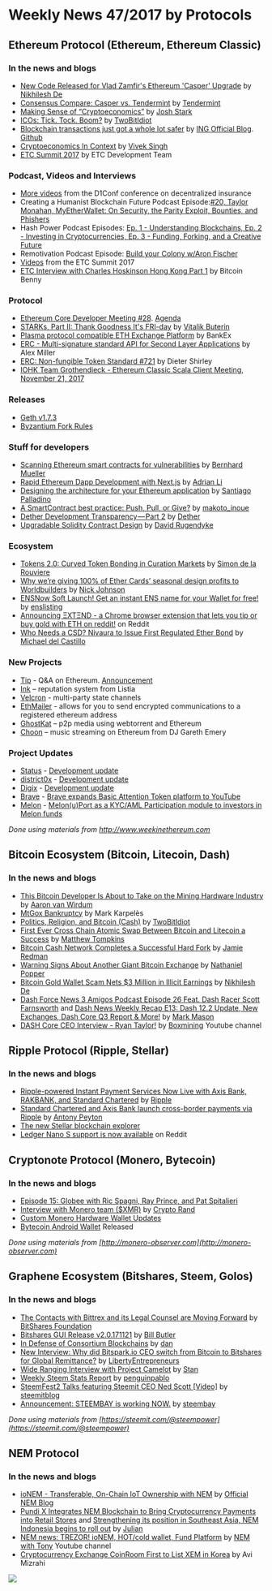 

# Weekly News 47/2017 by Protocols
## Ethereum Protocol (Ethereum, Ethereum Classic)
### In the news and blogs


* [New Code Released for Vlad Zamfir's Ethereum 'Casper' Upgrade](https://www.coindesk.com/ethereum-developer-vlad-zamfir-uploads-first-casper-protocol-code/?utm_content=buffere9945&utm_medium=social&utm_source=twitter.com&utm_campaign=buffer) by [Nikhilesh De](https://www.coindesk.com/author/nikde/)
* [Consensus Compare: Casper vs. Tendermint](https://blog.cosmos.network/consensus-compare-casper-vs-tendermint-6df154ad56ae) by [Tendermint](https://blog.cosmos.network/consensus-compare-casper-vs-tendermint-6df154ad56ae)
* [Making Sense of “Cryptoeconomics”](https://hackernoon.com/making-sense-of-cryptoeconomics-5edea77e4e8d) by [Josh Stark](https://hackernoon.com/@jjmstark)
* [ICOs: Tick. Tock. Boom?](https://medium.com/@twobitidiot/icos-tick-tock-boom-5682220ee6c5) by [TwoBitIdiot](https://medium.com/@twobitidiot/icos-tick-tock-boom-5682220ee6c5)
* [Blockchain transactions just got a whole lot safer](https://www.ing.com/Newsroom/All-news/Blockchain-transactions-just-got-a-whole-lot-safer.htm) by [ING Official Blog](https://www.ing.com/). [Github](https://github.com/ing-bank/zkrangeproof)
* [Cryptoeconomics In Context](https://hackernoon.com/cryptoeconomics-in-context-6435ad6839be) by [Vivek Singh](https://hackernoon.com/@vivek.m.singh)
* [ETC Summit 2017](https://www.etcdevteam.com/blog/articles/etcsummit-2017.html) by ETC Development Team

### Podcast, Videos and Interviews
* [More videos](https://www.youtube.com/channel/UCC2AG5CpRbAZi6kT0TVopAA/videos) from the D1Conf conference on decentralized insurance  
* Creating a Humanist Blockchain Future Podcast Episode:[#20, Taylor Monahan, MyEtherWallet: On Security, the Parity Exploit, Bounties, and Phishers](https://medium.com/@RhysLindmark/20-taylor-monahan-myetherwallet-on-security-the-parity-exploit-bounties-and-phishers-4860b54fcc3f) 
* Hash Power Podcast Episodes: [Ep. 1 - Understanding Blockchains, Ep. 2 - Investing in Cryptocurrencies, Ep. 3 - Funding, Forking, and a Creative Future](http://investorfieldguide.com/hashpower/)
* Remotivation Podcast Episode: [Build your Colony w/Aron Fischer](https://soundcloud.com/user-995479639/build-your-colony-waron-fischer)
* [Videos](https://etcsummit.com/resources/?utm_content=bufferdb080&utm_medium=social&utm_source=twitter.com&utm_campaign=buffer) from the ETC Summit 2017
* [ETC Interview with Charles Hoskinson Hong Kong Part 1](https://www.youtube.com/watch?v=1-Xkw8an2Wc&utm_content=buffer751ab&utm_medium=social&utm_source=twitter.com&utm_campaign=buffer) by Bitcoin Benny

### Protocol
* [Ethereum Core Developer Meeting #28](https://www.youtube.com/watch?v=8S-MEGYq_CI). [Agenda](https://www.reddit.com/r/ethereum/comments/7dogqi/notes_from_ethereum_core_devs_meeting_28_111717/)
* [STARKs, Part II: Thank Goodness It's FRI-day](http://vitalik.ca/general/2017/11/22/starks_part_2.html) by [Vitalik Buterin](http://vitalik.ca/)
* [Plasma protocol compatible ETH Exchange Platform](https://github.com/BankEx/PlasmaETHexchange) by BankEx
* [ERC - Multi-signature standard API for Second Layer Applications](https://github.com/ethereum/EIPs/issues/769) by Alex Miller 
* [ERC: Non-fungible Token Standard #721](https://github.com/ethereum/EIPs/issues/721#issuecomment-343246872) by Dieter Shirley
* [IOHK Team Grothendieck - Ethereum Classic Scala Client Meeting, November 21, 2017](https://www.youtube.com/watch?v=f9YDXaVTXkg&feature=youtu.be&utm_content=buffera5270&utm_medium=social&utm_source=twitter.com&utm_campaign=buffer)

### Releases
* [Geth v1.7.3](https://github.com/ethereum/go-ethereum/releases/tag/v1.7.3)
* [Byzantium Fork Rules](https://github.com/ethereum/py-evm/pull/123)

### Stuff for developers
* [Scanning Ethereum smart contracts for vulnerabilities](https://hackernoon.com/scanning-ethereum-smart-contracts-for-vulnerabilities-b5caefd995df) by [Bernhard Mueller](https://hackernoon.com/@muellerberndt)
* [Rapid Ethereum Dapp Development with Next.js](https://medium.com/@adrianli/rapid-ethereum-dapp-development-with-next-js-f6354400e4d4) by [Adrian Li](https://medium.com/@adrianli)
* [Designing the architecture for your Ethereum application](https://blog.zeppelin.solutions/designing-the-architecture-for-your-ethereum-application-9cec086f8317) by [Santiago Palladino](https://blog.zeppelin.solutions/@spalladino) 
* [A SmartContract best practice: Push, Pull, or Give?](https://medium.com/@makoto_inoue/a-smartcontract-best-practice-push-pull-or-give-b2e8428e032a) by [makoto_inoue](https://medium.com/@makoto_inoue)
* [Dether Development Transparency — Part 2](https://medium.com/@DETHER/dether-development-transparency-part-2-723222a1c222) by [Dether](https://medium.com/@DETHER)
* [Upgradable Solidity Contract Design](https://medium.com/rocket-pool/upgradable-solidity-contract-design-54789205276d) by [David Rugendyke](https://medium.com/@darcius)

### Ecosystem
* [Tokens 2.0: Curved Token Bonding in Curation Markets](https://medium.com/@simondlr/tokens-2-0-curved-token-bonding-in-curation-markets-1764a2e0bee5) by [Simon de la Rouviere](https://medium.com/@simondlr/tokens-2-0-curved-token-bonding-in-curation-markets-1764a2e0bee5)
* [Why we’re giving 100% of Ether Cards’ seasonal design profits to Worldbuilders](https://medium.com/@weka/why-were-giving-100-of-ether-cards-seasonal-design-profits-to-worldbuilders-287db92efcef) by [Nick Johnson](https://medium.com/@weka)
* [ENSNow Soft Launch! Get an instant ENS name for your Wallet for free!](https://medium.com/@enslisting.com/ensnow-soft-launch-get-an-instant-ens-name-for-your-wallet-for-free-3b56ace6b60a) by [enslisting](https://medium.com/@enslisting.com)
* [Announcing ΞXTΞND - a Chrome browser extension that lets you tip or buy gold with ETH on reddit!](https://www.reddit.com/r/ethereum/comments/7e9riv/announcing_%CE%BExt%CE%BEnd_a_chrome_browser_extension_that/) on Reddit
* [Who Needs a CSD? Nivaura to Issue First Regulated Ether Bond](https://www.coindesk.com/who-needs-a-csd-nivaura-to-issue-first-regulated-bond-in-ethereum/) by [Michael del Castillo](https://www.coindesk.com/author/mdelcastillo/)

### New Projects
* [Tip](https://www.producthunt.com/upcoming/tip-2) - Q&A on Ethereum. [Announcement](https://hackernoon.com/announcing-tip-q-a-on-the-blockchain-9a32bb99ab03)
* [Ink](https://paywithink.com/) – reputation system from Listia 
* [Velcron](https://velcron.io/) - multi-party state channels
* [EthMailer](http://ethmailer.com/) - allows for you to send encrypted communications to a registered ethereum address
* [GhostKat](https://github.com/GhostKatIII/GhostKat) – p2p media using webtorrent and Ethereum 
* [Choon](https://www.choon.co/) – music streaming on Ethereum from DJ Gareth Emery

### Project Updates
* [Status](https://status.im/) - [Development update](https://blog.status.im/status-development-update-for-the-17th-to-the-23rd-of-november-67ea60b47b50)
* [district0x](https://district0x.io/) - [Development update](https://blog.district0x.io/the-district-weekly-november-18th-2017-1b638a7d2628)
* [Digix](https://digix.global/dgd/) - [Development update](https://medium.com/@Digix/digix-dev-update-21st-nov-2017-fintech-week-auditor-493321c24ed5)
* [Brave](https://brave.com/index/) - [Brave expands Basic Attention Token platform to YouTube](https://brave.com/brave-expands-basic-attention-token-platform-to-youtube/)
* [Melon](https://melonport.com/) - [Melon(u)Port as a KYC/AML Participation module to investors in Melon funds](https://medium.com/melonport-blog/melon-u-port-as-a-kyc-aml-participation-module-to-investors-in-melon-funds-c029890c9011)

*Done using materials from http://www.weekinethereum.com*

## Bitcoin Ecosystem (Bitcoin, Litecoin, Dash)
### In the news and blogs
* [This Bitcoin Developer Is About to Take on the Mining Hardware Industry](https://bitcoinmagazine.com/articles/bitcoin-developer-about-take-mining-hardware-industry/) by [Aaron van Wirdum](https://bitcoinmagazine.com/authors/aaron-van-wirdum/)
* [MtGox Bankruptcy](https://blog.magicaltux.net/article/MtGox-Bankruptcy) by Mark Karpelès
* [Politics, Religion, and Bitcoin (Cash)](https://medium.com/@twobitidiot/politics-religion-and-bitcoin-cash-51c28af59f53) by [
TwoBitIdiot](https://medium.com/@twobitidiot/icos-tick-tock-boom-5682220ee6c5)
* [First Ever Cross Chain Atomic Swap Between Bitcoin and Litecoin a Success](http://bitcoinist.com/first-ever-cross-chain-atomic-swap-between-bitcoin-and-litecoin-has-now-taken-place/) by [Matthew Tompkins](http://bitcoinist.com/author/mattstompkins/)
*  [Bitcoin Cash Network Completes a Successful Hard Fork](https://news.bitcoin.com/bitcoin-cash-network-completes-a-successful-hard-fork/) by [Jamie Redman](https://news.bitcoin.com/author/jamieredman/)
*  [Warning Signs About Another Giant Bitcoin Exchange](https://www.nytimes.com/2017/11/21/technology/bitcoin-bitfinex-tether.html) by [Nathaniel Popper](https://www.nytimes.com/by/nathaniel-popper)
* [Bitcoin Gold Wallet Scam Nets $3 Million in Illicit Earnings](https://www.coindesk.com/bitcoin-gold-wallet-scam-nets-3-million-illicit-earnings/) by [Nikhilesh De](https://www.coindesk.com/author/nikde/)
* [Dash Force News 3 Amigos Podcast Episode 26 Feat. Dash Racer Scott Farnsworth](https://www.dashforcenews.com/dash-force-news-3-amigos-podcast-episode-26/) and [Dash News Weekly Recap E13: Dash 12.2 Update, New Exchanges, Dash Core Q3 Report & More!](https://www.dashforcenews.com/dash-news-weekly-recap-e13-%F0%9F%93%88%F0%9F%9A%80%F0%9F%91%80-dash-12-2-update-new-exchanges-dash-core-q3-report/) by [Mark Mason](https://www.dashforcenews.com/author/markm/)
* [DASH Core CEO Interview - Ryan Taylor!](https://www.youtube.com/watch?v=4chQrvNF5lg) by [Boxmining](https://www.youtube.com/channel/UCxODjeUwZHk3p-7TU-IsDOA) Youtube channel

## Ripple Protocol (Ripple, Stellar)
### In the news and blogs
* [Ripple-powered Instant Payment Services Now Live with Axis Bank, RAKBANK, and Standard Chartered](https://ripple.com/insights/ripple-powered-instant-payment-services-now-live-axis-bank-rakbank-standard-chartered/) by [Ripple](https://ripple.com)
* [Standard Chartered and Axis Bank launch cross-border payments via Ripple](http://www.bankingtech.com/1076942/standard-chartered-and-axis-bank-launch-cross-border-payments-via-ripple/) by [Antony Peyton](http://www.bankingtech.com/author/antonypeyton/)
* [The new Stellar blockchain explorer](https://stellar.expert/explorer/)
* [Ledger Nano S support is now available](https://www.reddit.com/r/Stellar/comments/7erjzx/ledger_nano_s_support_is_now_available/) on Reddit

## Cryptonote Protocol (Monero, Bytecoin)
### In the news and blogs
* [Episode 15: Globee with Ric Spagni, Ray Prince, and Pat Spitalieri](https://moneromonitor.com/episodes/2017-11-16-Episode-015.html)
* [Interview with Monero team ($XMR)](https://medium.com/@cryptorand/interview-with-monero-team-xmr-9c94e56ad912) by [Crypto Rand](https://medium.com/@cryptorand)
* [Custom Monero Hardware Wallet Updates](https://www.reddit.com/r/Monero/comments/7cbwj8/custom_monero_hardware_wallet_updates/)
* [Bytecoin Android Wallet](https://play.google.com/store/apps/details?id=com.bytecoin.bcn) Released

*Done using materials from [http://monero-observer.com](http://monero-observer.com)* 

## Graphene Ecosystem (Bitshares, Steem, Golos)
### In the news and blogs
* [The Contacts with Bittrex and its Legal Counsel are Moving Forward](https://steemit.com/bitshares/@bitshares.fdn/the-contacts-with-bittrex-and-its-legal-counsel-are-moving-forward) by [BitShares Foundation](https://steemit.com/@bitshares.fdn)
* [Bitshares GUI Release v2.0.171121](https://steemit.com/bitshares/@billbutler/bitshares-gui-release-v2-0-171121) by [Bill Butler](https://steemit.com/@billbutler)
* [In Defense of Consortium Blockchains](https://steemit.com/eos/@dan/in-defense-of-consortium-blockchains) by [dan](https://steemit.com/@dan)
* [New Interview: Why did Bitspark.io CEO switch from Bitcoin to Bitshares for Global Remittance?](https://steemit.com/bitshares/@libertyepodcast/new-interview-why-did-bitspark-io-ceo-dump-bitcoin-for-bitshares-in-his-remittance-company) by [LibertyEntrepreneurs](https://steemit.com/@libertyepodcast)
* [Wide Ranging Interview with Project Camelot](https://steemit.com/bitshares/@stan/wide-ranging-interview-with-project-camelot) by [Stan](https://steemit.com/@stan)
* [Weekly Steem Stats Report](https://steemit.com/steemit/@penguinpablo/weekly-steem-stats-report-monday-november-13-2017) by [penguinpablo](https://steemit.com/@penguinpablo)
* [SteemFest2 Talks featuring Steemit CEO Ned Scott [Video]](https://steemit.com/steemit/@steemitblog/steemfest2-talks-featuring-steemit-ceo-ned-scott-video) by [steemitblog](https://steemit.com/@steemitblog)
* [Announcement: STEEMBAY is working NOW.](https://steemit.com/auction/@steembay/announcement-steembay-is-working-now) by [steembay](https://steemit.com/@steembay)

*Done using materials from [https://steemit.com/@steempower](https://steemit.com/@steempower)*

## NEM Protocol
### In the news and blogs
* [ioNEM - Transferable, On-Chain IoT Ownership with NEM](https://blog.nem.io/ionem/) by [Official NEM Blog](https://blog.nem.io)
* [Pundi X Integrates NEM Blockchain to Bring Cryptocurrency Payments into Retail Stores](https://nemflash.io/pundi-integrates-nem-blockchain-bring-cryptocurrency-payments-retail-stores/) and [Strengthening its position in Southeast Asia, NEM Indonesia begins to roll out](https://nemflash.io/strengthening-position-southeast-asia-nem-indonesia-begins-roll/) by [Julian](https://nemflash.io/author/brainofmasses/)
* [NEM news: TREZOR! ioNEM, HOT/cold wallet, Fund Platform](https://www.youtube.com/watch?v=kqoexhjs7Hc&feature=youtu.be) by [NEM with Tony](https://www.youtube.com/channel/UC1rMoMdDtHTXXfRg_iR-QJQ) Youtube channel
* [Cryptocurrency Exchange CoinRoom First to List XEM in Korea](https://www.financemagnates.com/cryptocurrency/exchange/cryptocurrency-exchange-coinroom-first-list-xem-korea/) by Avi Mizrahi 

[![](https://steemitimages.com/DQmdkWT6cCPVYNzZASwHD3WZ5hKpHQv7927MvBt8wRYDDEC/image.png)](http://company.cyber.fund/#newsletter)
